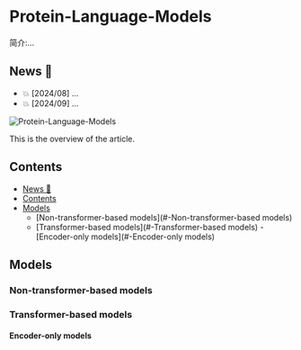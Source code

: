 # Protein-Language-Models

简介:...


## News 🌟

- 💥 [2024/08] ...
- 💥 [2024/09] ...

![Protein-Language-Models](https://github.com/shuxiang111/Protein-Language-Models/blob/c71da17722411fb364288d313198d37384f8049d/figures/overview.png)

This is the overview of the article.


## Contents
- [News 🌟](#-News)
- [Contents](#-Contents)
- [Models](#-Models)
  - [Non-transformer-based models](#-Non-transformer-based models)
  - [Transformer-based models](#-Transformer-based models)
    -[Encoder-only models](#-Encoder-only models)


## Models

### Non-transformer-based models

### Transformer-based models

#### Encoder-only models










